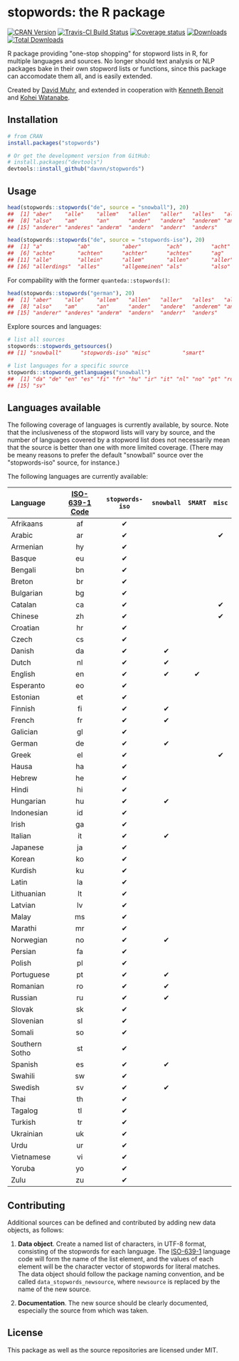 
stopwords: the R package
========================

[![CRAN Version](https://www.r-pkg.org/badges/version/stopwords)](https://CRAN.R-project.org/package=stopwords) [![Travis-CI Build Status](https://travis-ci.org/davnn/stopwords.svg?branch=master)](https://travis-ci.org/davnn/stopwords) [![Coverage status](https://codecov.io/gh/davnn/stopwords/branch/master/graph/badge.svg)](https://codecov.io/github/davnn/stopwords?branch=master) [![Downloads](https://cranlogs.r-pkg.org/badges/stopwords)](https://CRAN.R-project.org/package=stopwords) [![Total Downloads](https://cranlogs.r-pkg.org/badges/grand-total/stopwords?color=orange)](https://CRAN.R-project.org/package=stopwords)

R package providing "one-stop shopping" for stopword lists in R, for multiple languages and sources. No longer should text analysis or NLP packages bake in their own stopword lists or functions, since this package can accomodate them all, and is easily extended.

Created by [David Muhr](https://github.com/davnn), and extended in cooperation with [Kenneth Benoit](https://github.com/kbenoit) and [Kohei Watanabe](https://github.com/koheiw).

Installation
------------

``` r
# from CRAN
install.packages("stopwords")

# Or get the development version from GitHub:
# install.packages("devtools")
devtools::install_github("davnn/stopwords")
```

Usage
-----

``` r
head(stopwords::stopwords("de", source = "snowball"), 20)
##  [1] "aber"    "alle"    "allem"   "allen"   "aller"   "alles"   "als"    
##  [8] "also"    "am"      "an"      "ander"   "andere"  "anderem" "anderen"
## [15] "anderer" "anderes" "anderm"  "andern"  "anderr"  "anders"

head(stopwords::stopwords("de", source = "stopwords-iso"), 20)
##  [1] "a"           "ab"          "aber"        "ach"         "acht"       
##  [6] "achte"       "achten"      "achter"      "achtes"      "ag"         
## [11] "alle"        "allein"      "allem"       "allen"       "aller"      
## [16] "allerdings"  "alles"       "allgemeinen" "als"         "also"
```

For compability with the former `quanteda::stopwords()`:

``` r
head(stopwords::stopwords("german"), 20)
##  [1] "aber"    "alle"    "allem"   "allen"   "aller"   "alles"   "als"    
##  [8] "also"    "am"      "an"      "ander"   "andere"  "anderem" "anderen"
## [15] "anderer" "anderes" "anderm"  "andern"  "anderr"  "anders"
```

Explore sources and languages:

``` r
# list all sources
stopwords::stopwords_getsources()
## [1] "snowball"      "stopwords-iso" "misc"          "smart"

# list languages for a specific source
stopwords::stopwords_getlanguages("snowball")
##  [1] "da" "de" "en" "es" "fi" "fr" "hu" "ir" "it" "nl" "no" "pt" "ro" "ru"
## [15] "sv"
```

Languages available
-------------------

The following coverage of languages is currently available, by source. Note that the inclusiveness of the stopword lists will vary by source, and the number of languages covered by a stopword list does not necessarily mean that the source is better than one with more limited coverage. (There may be meany reasons to prefer the default "snowball" source over the "stopwords-iso" source, for instance.)

The following languages are currently available:

| Language       | [ISO-639-1 Code](https://en.wikipedia.org/wiki/List_of_ISO_639-1_codes) | `stopwords-iso` | `snowball` | `SMART` | `misc` |
|:---------------|:-----------------------------------------------------------------------:|:---------------:|:----------:|:-------:|:------:|
| Afrikaans      |                                    af                                   |        ✔        |            |         |        |
| Arabic         |                                    ar                                   |        ✔        |            |         |    ✔   |
| Armenian       |                                    hy                                   |        ✔        |            |         |        |
| Basque         |                                    eu                                   |        ✔        |            |         |        |
| Bengali        |                                    bn                                   |        ✔        |            |         |        |
| Breton         |                                    br                                   |        ✔        |            |         |        |
| Bulgarian      |                                    bg                                   |        ✔        |            |         |        |
| Catalan        |                                    ca                                   |        ✔        |            |         |    ✔   |
| Chinese        |                                    zh                                   |        ✔        |            |         |    ✔   |
| Croatian       |                                    hr                                   |        ✔        |            |         |        |
| Czech          |                                    cs                                   |        ✔        |            |         |        |
| Danish         |                                    da                                   |        ✔        |      ✔     |         |        |
| Dutch          |                                    nl                                   |        ✔        |      ✔     |         |        |
| English        |                                    en                                   |        ✔        |      ✔     |    ✔    |        |
| Esperanto      |                                    eo                                   |        ✔        |            |         |        |
| Estonian       |                                    et                                   |        ✔        |            |         |        |
| Finnish        |                                    fi                                   |        ✔        |      ✔     |         |        |
| French         |                                    fr                                   |        ✔        |      ✔     |         |        |
| Galician       |                                    gl                                   |        ✔        |            |         |        |
| German         |                                    de                                   |        ✔        |      ✔     |         |        |
| Greek          |                                    el                                   |        ✔        |            |         |    ✔   |
| Hausa          |                                    ha                                   |        ✔        |            |         |        |
| Hebrew         |                                    he                                   |        ✔        |            |         |        |
| Hindi          |                                    hi                                   |        ✔        |            |         |        |
| Hungarian      |                                    hu                                   |        ✔        |      ✔     |         |        |
| Indonesian     |                                    id                                   |        ✔        |            |         |        |
| Irish          |                                    ga                                   |        ✔        |            |         |        |
| Italian        |                                    it                                   |        ✔        |      ✔     |         |        |
| Japanese       |                                    ja                                   |        ✔        |            |         |        |
| Korean         |                                    ko                                   |        ✔        |            |         |        |
| Kurdish        |                                    ku                                   |        ✔        |            |         |        |
| Latin          |                                    la                                   |        ✔        |            |         |        |
| Lithuanian     |                                    lt                                   |        ✔        |            |         |        |
| Latvian        |                                    lv                                   |        ✔        |            |         |        |
| Malay          |                                    ms                                   |        ✔        |            |         |        |
| Marathi        |                                    mr                                   |        ✔        |            |         |        |
| Norwegian      |                                    no                                   |        ✔        |      ✔     |         |        |
| Persian        |                                    fa                                   |        ✔        |            |         |        |
| Polish         |                                    pl                                   |        ✔        |            |         |        |
| Portuguese     |                                    pt                                   |        ✔        |      ✔     |         |        |
| Romanian       |                                    ro                                   |        ✔        |      ✔     |         |        |
| Russian        |                                    ru                                   |        ✔        |      ✔     |         |        |
| Slovak         |                                    sk                                   |        ✔        |            |         |        |
| Slovenian      |                                    sl                                   |        ✔        |            |         |        |
| Somali         |                                    so                                   |        ✔        |            |         |        |
| Southern Sotho |                                    st                                   |        ✔        |            |         |        |
| Spanish        |                                    es                                   |        ✔        |      ✔     |         |        |
| Swahili        |                                    sw                                   |        ✔        |            |         |        |
| Swedish        |                                    sv                                   |        ✔        |      ✔     |         |        |
| Thai           |                                    th                                   |        ✔        |            |         |        |
| Tagalog        |                                    tl                                   |        ✔        |            |         |        |
| Turkish        |                                    tr                                   |        ✔        |            |         |        |
| Ukrainian      |                                    uk                                   |        ✔        |            |         |        |
| Urdu           |                                    ur                                   |        ✔        |            |         |        |
| Vietnamese     |                                    vi                                   |        ✔        |            |         |        |
| Yoruba         |                                    yo                                   |        ✔        |            |         |        |
| Zulu           |                                    zu                                   |        ✔        |            |         |        |

Contributing
------------

Additional sources can be defined and contributed by adding new data objects, as follows:

1.  **Data object**. Create a named list of characters, in UTF-8 format, consisting of the stopwords for each language. The [ISO-639-1](https://en.wikipedia.org/wiki/List_of_ISO_639-1_codes) language code will form the name of the list element, and the values of each element will be the character vector of stopwords for literal matches. The data object should follow the package naming convention, and be called `data_stopwords_newsource`, where `newsource` is replaced by the name of the new source.

2.  **Documentation**. The new source should be clearly documented, especially the source from which was taken.

License
-------

This package as well as the source repositories are licensed under MIT.
